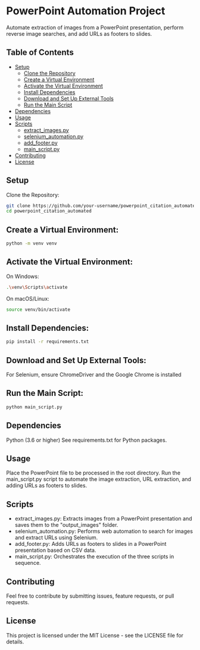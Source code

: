 # PowerPoint Automation Project

Automate extraction of images from a PowerPoint presentation, perform reverse image searches, and add URLs as footers to slides.

## Table of Contents
- [Setup](#setup)
  - [Clone the Repository](#clone-the-repository)
  - [Create a Virtual Environment](#create-a-virtual-environment)
  - [Activate the Virtual Environment](#activate-the-virtual-environment)
  - [Install Dependencies](#install-dependencies)
  - [Download and Set Up External Tools](#download-and-set-up-external-tools)
  - [Run the Main Script](#run-the-main-script)
- [Dependencies](#dependencies)
- [Usage](#usage)
- [Scripts](#scripts)
  - [extract_images.py](#extract_imagespy)
  - [selenium_automation.py](#selenium_automationpy)
  - [add_footer.py](#add_footerpy)
  - [main_script.py](#main_scriptpy)
- [Contributing](#contributing)
- [License](#license)

## Setup

Clone the Repository:

```bash
git clone https://github.com/your-username/powerpoint_citation_automated.git
cd powerpoint_citation_automated
```

## Create a Virtual Environment:

```bash
python -m venv venv
```

## Activate the Virtual Environment:
On Windows:

```bash
.\venv\Scripts\activate
```
On macOS/Linux:

```bash
source venv/bin/activate
```

## Install Dependencies:

```bash
pip install -r requirements.txt
```

## Download and Set Up External Tools:
For Selenium, ensure ChromeDriver and the Google Chrome is installed 

## Run the Main Script:

```bash
python main_script.py
```

## Dependencies

Python (3.6 or higher)
See requirements.txt for Python packages.

## Usage

Place the PowerPoint file to be processed in the root directory. Run the main_script.py script to automate the image extraction, URL extraction, and adding URLs as footers to slides.

## Scripts

- extract_images.py: Extracts images from a PowerPoint presentation and saves them to the "output_images" folder.
- selenium_automation.py: Performs web automation to search for images and extract URLs using Selenium.
- add_footer.py: Adds URLs as footers to slides in a PowerPoint presentation based on CSV data.
- main_script.py: Orchestrates the execution of the three scripts in sequence.

## Contributing

Feel free to contribute by submitting issues, feature requests, or pull requests.

## License
This project is licensed under the MIT License - see the LICENSE file for details.
